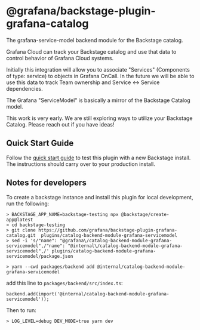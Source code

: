 # @grafana/backstage-plugin-grafana-catalog

The grafana-service-model backend module for the Backstage catalog.

Grafana Cloud can track your Backstage catalog and use that data to control behavior of Grafana Cloud systems.

Initially this integration will allow you to associate "Services" (Components of type: service) to objects in Grafana OnCall. In the future we will be able to use this data to track Team ownership and Service <-> Service dependencies.

The Grafana "ServiceModel" is basically a mirror of the Backstage Catalog model.

This work is very early. We are still exploring ways to utilize your Backstage Catalog. Please reach out if you have ideas!

## Quick Start Guide

Follow the [quick start guide](docs/quickstart.md) to test this plugin with a new Backstage install. The instructions should carry over to your production install.

## Notes for developers

To create a backstage instance and install this plugin for local development, run the following:

```
> BACKSTAGE_APP_NAME=backstage-testing npx @backstage/create-app@latest
> cd backstage-testing
> git clone https://github.com/grafana/backstage-plugin-grafana-catalog.git  plugins/catalog-backend-module-grafana-servicemodel
> sed -i 's/"name": "@grafana\/catalog-backend-module-grafana-servicemodel",/"name": "@internal\/catalog-backend-module-grafana-servicemodel",/' plugins/catalog-backend-module-grafana-servicemodel/package.json

> yarn --cwd packages/backend add @internal/catalog-backend-module-grafana-servicemodel
```

add this line to `packages/backend/src/index.ts`:

```
backend.add(import('@internal/catalog-backend-module-grafana-servicemodel'));
```

Then to run:
```
> LOG_LEVEL=debug DEV_MODE=true yarn dev
```

